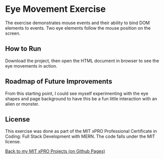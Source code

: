 # Eye Movement Exercise

The exercise demonstrates mouse events and their ability to bind DOM elements to events. Two eye elements follow the mouse position on the screen.

## How to Run

Download the project, then open the HTML document in browser to see the eye movements in action.

## Roadmap of Future Improvements

From this starting point, I could see myself experimenting with the eye shapes and page background to have this be a fun little interaction with an alien or monster.

## License

This exercise was done as part of the MIT xPRO Professional Certificate in Coding: Full Stack Development with MERN. The code falls under the MIT license.

<a href="https://christinalaanen.github.io/mitxprojects.html">Back to my MIT xPRO Projects (on Github Pages)</a>

